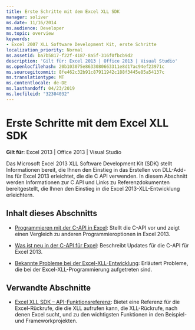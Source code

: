 ```yaml
---
title: Erste Schritte mit dem Excel XLL SDK
manager: soliver
ms.date: 11/16/2014
ms.audience: Developer
ms.topic: overview
keywords:
- Excel 2007 XLL Software Development Kit, erste Schritte
localization_priority: Normal
ms.assetid: ba7b5817-f22f-4187-8a5f-316f0fbcb9d2
description: 'Gilt für: Excel 2013 | Office 2013 | Visual Studio'
ms.openlocfilehash: 20b103075e8633080663311e8d17ac94ef23971c
ms.sourcegitcommit: 8fe462c32b91c87911942c188f3445e85a54137c
ms.translationtype: MT
ms.contentlocale: de-DE
ms.lasthandoff: 04/23/2019
ms.locfileid: "32304032"
---
```

# <a name="getting-started-with-the-excel-xll-sdk"></a>Erste Schritte mit dem Excel XLL SDK

**Gilt für**: Excel 2013 | Office 2013 | Visual Studio 
  
Das Microsoft Excel 2013 XLL Software Development Kit (SDK) stellt Informationen bereit, die Ihnen den Einstieg in das Erstellen von DLL-Add-Ins für Excel 2013 erleichtet, die die C API verwenden. In diesem Abschnitt werden Informationen zur C API und Links zu Referenzdokumenten bereitgestellt, die Ihnen den Einstieg in die Excel 2013-XLL-Entwicklung erleichtern.
  
## <a name="in-this-section"></a>Inhalt dieses Abschnitts

- [Programmieren mit der C-API in Excel](programming-with-the-c-api-in-excel.md): Stellt die C-API vor und zeigt einen Vergleich zu anderen Programmieroptionen in Excel 2013.
    
- [Was ist neu in der C-API für Excel](what-s-new-in-the-c-api-for-excel.md): Beschreibt Updates für die C-API für Excel 2013.
    
- [Bekannte Probleme bei der Excel-XLL-Entwicklung](known-issues-in-excel-xll-development.md): Erläutert Probleme, die bei der Excel-XLL-Programmierung aufgetreten sind.
    
## <a name="related-sections"></a>Verwandte Abschnitte

- [Excel XLL SDK – API-Funktionsreferenz](excel-xll-sdk-api-function-reference.md): Bietet eine Referenz für die Excel-Rückrufe, die die XLL aufrufen kann, die XLL-Rückrufe, nach denen Excel sucht, und zu den wichtigsten Funktionen in den Beispiel- und Frameworkprojekten.
    

